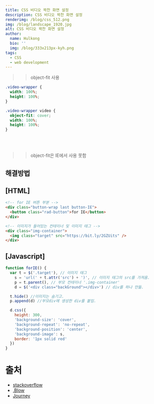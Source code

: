 ```yaml
---
title: CSS 비디오 꽉찬 화면 설정
description: CSS 비디오 꽉찬 화면 설정
renderimg: /blog/css_512.png
img: /blog/landscape_1920.jpg
alt: CSS 비디오 꽉찬 화면 설정
author:
  name: Hulkong
  bio: ''
  img: /blog/333x213px-kyh.png
tags:
  - CSS
  - web development
---
```


> > object-fit 사용

```css
.video-wrapper {
  width: 100%;
  height: 100%;
}

.video-wrapper video {
  object-fit: cover;
  width: 100%;
  height: 100%;
}
```

<br/><br/>

> > object-fit은 IE에서 사용 못함

## 해결방법

## **[HTML]**

```html
<!-- for IE 버튼 부분 -->
<div class="button-wrap last button-IE">
  <button class="rad-button">for IE</button>
</div>

<!-- 이미지가 들어있는 컨테이너 및 이미지 태그 -->
<div class="img-container">
  <img class="target" src="https://bit.ly/2GZUits" />
</div>
```

## **[Javascript]**

```javascript
function forIE() {
  var t = $('.target'), // 이미지 태그
    s = 'url(' + t.attr('src') + ')', // 이미지 태그의 src를 가져옴.
    p = t.parent(), // 부모 컨테이너 '.img-container'
    d = $('<div class="backGround"></div>') // div를 하나 만듦.

  t.hide() //이미지는 숨기고.
  p.append(d) //부모div에 생성한 div를 붙임.

  d.css({
    height: 300,
    'background-size': 'cover',
    'background-repeat': 'no-repeat',
    'background-position': 'center',
    'background-image': s,
    border: '1px solid red'
  })
}
```

# 출처

- [stackoverflow](https://stackoverflow.com/questions/20127763/video-100-width-and-height#comment77429639_39668310)
- [.Blow](http://error404.co.kr/dev/2019/05/04/CSSinIE/#object-fit%EC%9D%84-%EC%82%AC%EC%9A%A9%ED%95%A0-%EB%95%8C-ie%EB%8A%94-%EC%96%B4%EB%96%BB%EA%B2%8C-%ED%95%A0%EA%B9%8C)
- [Journey](http://blog.naver.com/PostView.nhn?blogId=seri313&logNo=221396791807&parentCategoryNo=&categoryNo=20&viewDate=&isShowPopularPosts=true&from=search)
